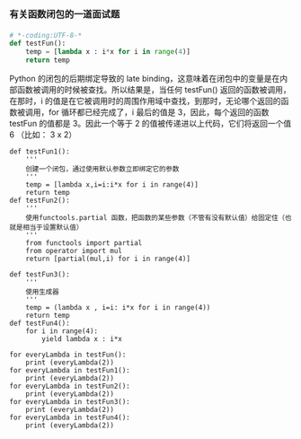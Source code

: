 ### 有关函数闭包的一道面试题
####
```python
# *-coding:UTF-8-*
def testFun():
	temp = [lambda x : i*x for i in range(4)]
	return temp
```

Python 的闭包的后期绑定导致的 late binding，这意味着在闭包中的变量是在内部函数被调用的时候被查找。所以结果是，当任何 testFun() 返回的函数被调用，在那时，i 的值是在它被调用时的周围作用域中查找，到那时，无论哪个返回的函数被调用，for 循环都已经完成了，i 最后的值是 3，因此，每个返回的函数 testFun 的值都是 3。因此一个等于 2 的值被传递进以上代码，它们将返回一个值 6 （比如： 3 x 2）

```
def testFun1():
	'''
	创建一个闭包，通过使用默认参数立即绑定它的参数
	'''
	temp = [lambda x,i=i:i*x for i in range(4)]
	return temp
def testFun2():
	'''
	使用functools.partial 函数，把函数的某些参数（不管有没有默认值）给固定住（也就是相当于设置默认值）
	'''
	from functools import partial  
	from operator import mul  
	return [partial(mul,i) for i in range(4)]

def testFun3():
	'''
	使用生成器
	'''
	temp = (lambda x , i=i: i*x for i in range(4))
	return temp
def testFun4():
	for i in range(4):
		yield lambda x : i*x

for everyLambda in testFun():
	print (everyLambda(2))
for everyLambda in testFun1():
	print (everyLambda(2))
for everyLambda in testFun2():
	print (everyLambda(2))
for everyLambda in testFun3():
	print (everyLambda(2))
for everyLambda in testFun4():
	print (everyLambda(2))
```
